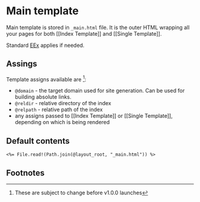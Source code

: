 # Main template

Main template is stored in `_main.html` file.
It is the outer HTML wrapping all your pages for both [[Index Template]] and
[[Single Template]].

Standard [EEx](https://hexdocs.pm/eex/EEx.html) applies if needed.

## Assings

Template assigns available are [^1]:

  - `@domain` - the target domain used for site generation. Can be used for
    building absolute links.
  - `@reldir` - relative directory of the index
  - `@relpath` - relative path of the index
  - any assigns passed to [[Index Template]] or [[Single Template]], depending
    on which is being rendered

## Default contents

```
<%= File.read!(Path.join(@layout_root, "_main.html")) %>
```

## Footnotes

[^1]: These are subject to change before v1.0.0 launches
